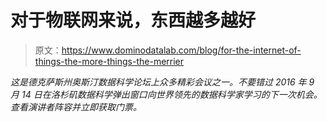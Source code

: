 # 对于物联网来说，东西越多越好

> 原文：<https://www.dominodatalab.com/blog/for-the-internet-of-things-the-more-things-the-merrier>

*这是德克萨斯州奥斯汀数据科学论坛上众多精彩会议之一。不要错过 2016 年 9 月 14 日在洛杉矶数据科学弹出窗口向世界领先的数据科学家学习的下一次机会。查看演讲者阵容并立即获取门票。*